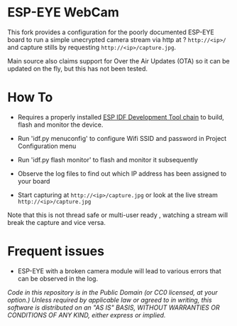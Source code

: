 # ESP-EYE WebCam

This fork provides a configuration for the poorly documented ESP-EYE board to run a simple unecrypted camera stream via http at ?  `http://<ip>/` and capture stills by requesting `http://<ip>/capture.jpg`.

Main source also claims support for Over the Air Updates (OTA) so it can be updated on the fly, but this has not been tested.

# How To

* Requires a properly installed [ESP IDF Development Tool chain](https://idf.espressif.com) to build, flash and monitor the device. 
* Run 'idf.py menuconfig' to configure Wifi SSID and password in Project Configuration menu
* Run 'idf.py flash monitor' to flash and monitor it subsequently
* Observe the log files to find out which IP address has been assigned to your board

* Start capturing at `http://<ip>/capture.jpg` or look at the live stream `http://<ip>/capture.jpg`

Note that this is not thread safe or multi-user ready , watching a stream will break the capture and vice versa.

# Frequent issues

* ESP-EYE with a broken camera module will lead to various errors that can be observed in the log.


*Code in this repository is in the Public Domain (or CC0 licensed, at your option.)
Unless required by applicable law or agreed to in writing, this
software is distributed on an "AS IS" BASIS, WITHOUT WARRANTIES OR
CONDITIONS OF ANY KIND, either express or implied.*

